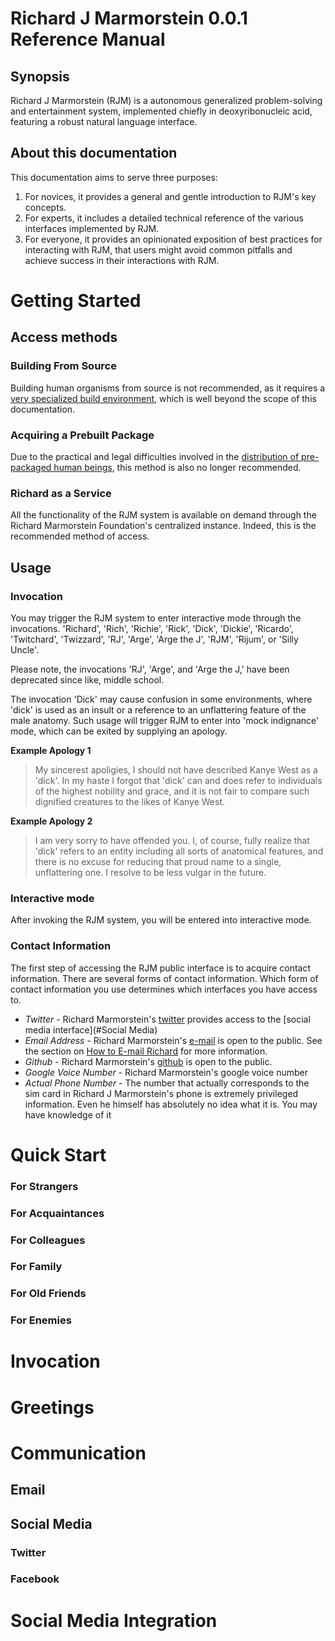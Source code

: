 Richard J Marmorstein 0.0.1 Reference Manual
=========================================

## Synopsis
Richard J Marmorstein (RJM) is a autonomous generalized problem-solving and entertainment system, implemented chiefly in deoxyribonucleic acid, featuring a robust natural language interface.

## About this documentation
This documentation aims to serve three purposes:

1. For novices, it provides a general and gentle introduction to RJM's key concepts.
2. For experts, it includes a detailed technical reference of the various interfaces implemented by RJM.
3. For everyone, it provides an opinionated exposition of best practices for interacting with RJM, that users might avoid common pitfalls and achieve success in their interactions with RJM.

# Getting Started 

## Access methods

### Building From Source
Building human organisms from source is not recommended, as it requires a [very specialized build environment](http://wwwmigrate.usccb.org/bible/genesis/2), which is well beyond the scope of this documentation.

### Acquiring a Prebuilt Package
Due to the practical and legal difficulties involved in the [distribution of pre-packaged human beings](https://en.wikipedia.org/wiki/Human_mail#Real_occurrences), this method is also no longer recommended.

### Richard as a Service 
All the functionality of the RJM system is available on demand through the Richard Marmorstein Foundation's centralized instance. Indeed, this is the recommended method of access.

## Usage
### Invocation
You may trigger the RJM system to enter interactive mode through the invocations.
'Richard',
'Rich',
'Richie',
'Rick',
'Dick',
'Dickie',
'Ricardo',
'Twitchard',
'Twizzard',
'RJ',
'Arge',
'Arge the J',
'RJM',
'Rijum',
or 'Silly Uncle'.

Please note, the invocations 'RJ', 'Arge', and 'Arge the J,' have been deprecated since like, middle school.

The invocation 'Dick' may cause confusion in some environments, where 'dick' is used as an insult or a reference to an unflattering feature of the male anatomy. Such usage will trigger RJM to enter into 'mock indignance' mode, which can be exited by supplying an apology.

**Example Apology 1**

> My sincerest apoligies, I should not have described Kanye West as a 'dick'. In my haste I forgot that 'dick' can and does refer to individuals of the highest nobility and grace, and it is not fair to compare such dignified creatures to the likes of Kanye West.

**Example Apology 2**

> I am very sorry to have offended you. I, of course, fully realize that 'dick' refers to an entity including all sorts of anatomical features, and there is no excuse for reducing that proud name to a single, unflattering one. I resolve to be less vulgar in the future.

### Interactive mode
After invoking the RJM system, you will be entered into interactive mode.

### Contact Information
The first step of accessing the RJM public interface is to acquire contact information. There are several forms of contact information. Which form of contact information you use determines which interfaces you have access to.

* *Twitter* - Richard Marmorstein's [twitter](http://www.twitter.com/twitchard) provides access to the [social media interface](#Social Media)
* *Email Address* - Richard Marmorstein's [e-mail](richard.marmorstein@gmail.com) is open to the public. See the section on [How to E-mail Richard](#email) for more information.
* *Github* - Richard Marmorstein's [github](http://github.com/twitchard) is open to the public.
* *Google Voice Number* - Richard Marmorstein's google voice number
* *Actual Phone Number* - The number that actually corresponds to the sim card in Richard J Marmorstein's phone is extremely privileged information. Even he himself has absolutely no idea what it is. You may have knowledge of it




# Quick Start

### For Strangers

### For Acquaintances

### For Colleagues

### For Family

### For Old Friends

### For Enemies


# Invocation

# Greetings

# Communication

## Email

## Social Media

### Twitter

### Facebook

# Social Media Integration


